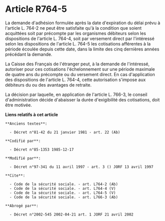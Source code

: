 # Article R764-5

La demande d'adhésion formulée après la date d'expiration du délai prévu à l'article L. 764-2 ne peut être satisfaite qu'à la
condition que soient acquittées soit par précompte par les organismes débiteurs selon les dispositions de l'article L. 764-4,
soit par versement direct par l'intéressé selon les dispositions de l'article L. 764-5 les cotisations afférentes à la
période écoulée depuis cette date, dans la limite des cinq dernières années précédant la demande.

La Caisse des Français de l'étranger peut, à la demande de l'intéressé, autoriser pour ces cotisations l'échelonnement sur
une période maximale de quatre ans du précompte ou du versement direct. En cas d'application des dispositions de l'article L.
764-4, cette autorisation s'impose aux débiteurs du ou des avantages de retraite.

La décision par laquelle, en application de l'article L. 766-3, le conseil d'administration décide d'abaisser la durée
d'exigibilité des cotisations, doit être motivée.

**Liens relatifs à cet article**

	**Anciens textes**:

	  - Décret n°81-42 du 21 janvier 1981 - art. 22 (Ab)

	**Codifié par**:

	  - Décret n°85-1353 1985-12-17

	**Modifié par**:

	  - Décret n°97-341 du 11 avril 1997 - art. 3 () JORF 13 avril 1997

	**Cite**:

	  - Code de la sécurité sociale. - art. L764-2 (Ab)
	  - Code de la sécurité sociale. - art. L764-4 (V)
	  - Code de la sécurité sociale. - art. L764-5 (V)
	  - Code de la sécurité sociale. - art. L766-3 (Ab)

	**Abrogé par**:

	  - Décret n°2002-545 2002-04-21 art. 1 JORF 21 avril 2002
